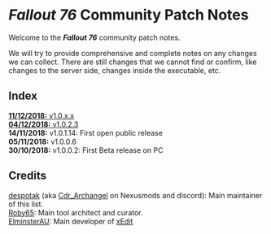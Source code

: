 # _Fallout 76_ Community Patch Notes

Welcome to the _**Fallout 76**_ community patch notes.

We will try to provide comprehensive and complete notes on any changes we can collect. There are still changes that we cannot find or confirm, like changes to the server side, changes inside the executable, etc.

## Index
[**11/12/2018:** v1.0.x.x](https://github.com/despotak/fallout_76_patch_notes/blob/master/v1.0.x.x.md)  
[**04/12/2018:** v1.0.2.3](https://github.com/despotak/fallout_76_patch_notes/blob/master/v1.0.2.3.md)  
**14/11/2018:** v1.0.1.14: First open public release  
**05/11/2018:** v1.0.0.6  
**30/10/2018:** v1.0.0.2: First Beta release on PC  

## Credits
[despotak](http://github/despotak) (aka [Cdr_Archangel](https://www.nexusmods.com/users/34088075) on Nexusmods and discord): Main maintainer of this list.  
[Roby65](): Main tool architect and curator.  
[ElminsterAU](https://github.com/ElminsterAU): Main developer of [xEdit](https://github.com/TES5Edit/TES5Edit)

